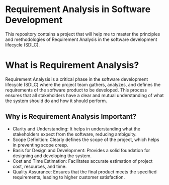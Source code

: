 # Requirement Analysis in Software Development
This repository contains a project that will help me to master the principles and methodologies of Requirement Analysis in the software development lifecycle (SDLC).

# What is Requirement Analysis?
Requirement Analysis is a critical phase in the software development lifecycle (SDLC) where the project team gathers, analyzes, and defines the requirements of the software product to be developed. This process ensures that all stakeholders have a clear and mutual understanding of what the system should do and how it should perform.
## Why is Requirement Analysis Important?

   - Clarity and Understanding: It helps in understanding what the stakeholders expect from the software, reducing ambiguity.
   - Scope Definition: Clearly defines the scope of the project, which helps in preventing scope creep.
   - Basis for Design and Development: Provides a solid foundation for designing and developing the system.
   - Cost and Time Estimation: Facilitates accurate estimation of project cost, resources, and time.
   - Quality Assurance: Ensures that the final product meets the specified requirements, leading to higher customer satisfaction.

